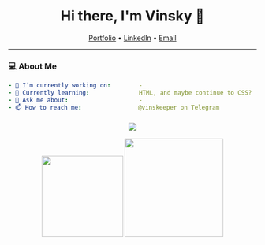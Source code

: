 <!-- GitHub Profile README -->
<h1 align="center">Hi there, I'm Vinsky 👋</h1>
<p align="center">
  <a href="https://your-portfolio.com">Portfolio</a> •
  <a href="https://linkedin.com/in/yourusername">LinkedIn</a> •
  <a href="mailto:your.email@example.com">Email</a>
</p>

---

### 💻 About Me

```yaml
- 🔭 I’m currently working on:        -
- 🌱 Currently learning:              HTML, and maybe continue to CSS?
- 💬 Ask me about:                    -
- 📫 How to reach me:                @vinskeeper on Telegram
```

### <p align="center"> <img src="https://skillicons.dev/icons?i=js,ts,react,nextjs,nodejs,python,java,html,css,tailwind,bootstrap,mongodb,postgres,docker,git,github,vscode,aws" /> </p>
<p align="center"> <img src="https://github-readme-stats.vercel.app/api?username=vinskeeper&show_icons=true&theme=tokyonight&hide=issues" height="165"/> <img src="https://github-readme-stats.vercel.app/api/top-langs/?username=vinskeeper&layout=compact&theme=tokyonight" height="200"/> </p>
